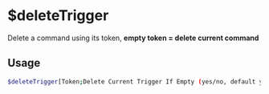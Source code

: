 # $deleteTrigger

Delete a command using its token, **empty token = delete current command**

## Usage

```bash
$deleteTrigger[Token;Delete Current Trigger If Empty (yes/no, default yes)]
```

